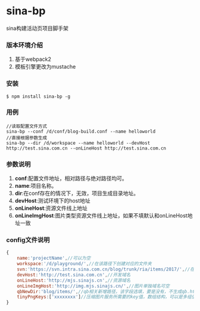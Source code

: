 # sina-bp
sina构建活动页项目脚手架

### 版本环境介绍 ###
1. 基于webpack2
1. 模板引擎更改为mustache

### 安装 ###
```
$ npm install sina-bp -g
```

### 用例 ###
```
//读取配置文件方式
sina-bp --conf /d/conf/blog-build.conf --name helloworld
//直接根据参数生成
sina-bp --dir /d/workspace --name helloworld --devHost http://test.sina.com.cn --onLineHost http://test.sina.com.cn
```

### 参数说明 ###
1. **conf**:配置文件地址，相对路径与绝对路径均可。
2. **name**:项目名称。
3. **dir**:在conf存在的情况下，无效，项目生成目录地址。
4. **devHost**:测试环境下的host地址
5. **onLineHost**:资源文件线上地址
6. **onLineImgHost**:图片类型资源文件线上地址，如果不填默认和onLineHost地址一致

### config文件说明 ###
```js
{
    name:'projectName',//可以为空
    workspace:'/d/playground/',//在该路径下创建对应的文件夹
    svn:'https://svn.intra.sina.com.cn/blog/trunk/ria/items/2017/',//在该svn下创建项目，可空，目前仅接受已年份结尾的svn地址
    devHost:'http://test.sina.com.cn',//开发域名
    onLineHost:'http://mjs.sinajs.cn',//资源域名
    onLineImgHost:'http://img.mjs.sinajs.cn/',//图片单独域名可空
    qbNewDir:'blog/items/',//qb相关新增路径，该字段选填，要是没有，不生成qb.html文件
    tinyPngKeys:['xxxxxxxx']//压缩图片服务所需要的key值，数组结构，可以是多组值，可空，申请地址为：https://tinypng.com/developers
}
```
